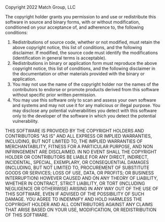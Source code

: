 Copyright 2022 Match Group, LLC

The copyright holder grants you permission to and use  or redistribute this software in source and binary forms, with or without modification, conditioned on your acceptance of, and adherence to, the following conditions:

1. Redistributions of source code, whether or not modified, must retain the above copyright notice, this list of conditions, and the following disclaimer. If modified, the source code must identify the modifications (identification in general terms is acceptable).
2. Redistributions in binary or application form must reproduce the above copyright notice, this list of conditions, and the following disclaimer in the documentation or other materials provided with the binary or application.
3. You may not use the name of the copyright holder nor the names of the contributors to endorse or promote products derived from this software without specific prior written permission.
4. You may use this software only to scan and assess your own software and systems and may not use it for any malicious or illegal purpose. You may disclose any potential vulnerabilities you detect with this software only to the developer of the software in which you detect the potential vulnerability.

THIS SOFTWARE IS PROVIDED BY THE COPYRIGHT HOLDERS AND CONTRIBUTORS "AS IS" AND ALL EXPRESS OR IMPLIED WARRANTIES, INCLUDING, BUT NOT LIMITED TO, THE IMPLIED WARRANTIES OF MERCHANTABILITY, FITNESS FOR A PARTICULAR PURPOSE, AND NON INFRINGEMENT ARE DISCLAIMED. IN NO EVENT SHALL THE COPYRIGHT HOLDER OR CONTRIBUTORS BE LIABLE FOR ANY DIRECT, INDIRECT, INCIDENTAL, SPECIAL, EXEMPLARY, OR CONSEQUENTIAL DAMAGES (INCLUDING, BUT NOT LIMITED TO, PROCUREMENT OF SUBSTITUTE GOODS OR SERVICES; LOSS OF USE, DATA, OR PROFITS; OR BUSINESS INTERRUPTION) HOWEVER CAUSED AND ON ANY THEORY OF LIABILITY, WHETHER IN CONTRACT, STRICT LIABILITY, OR TORT (INCLUDING NEGLIGENCE OR OTHERWISE) ARISING IN ANY WAY OUT OF THE USE OF THIS SOFTWARE, EVEN IF ADVISED OF THE POSSIBILITY OF SUCH DAMAGE. YOU AGREE TO INDEMNIFY AND HOLD HARMLESS THE COPYRIGHT HOLDER AND ALL CONTRIBUTORS AGAINST ANY CLAIMS THAT ARISE BASED ON YOUR USE, MODIFICATION, OR REDISTRIBUTION OF THIS SOFTWARE.